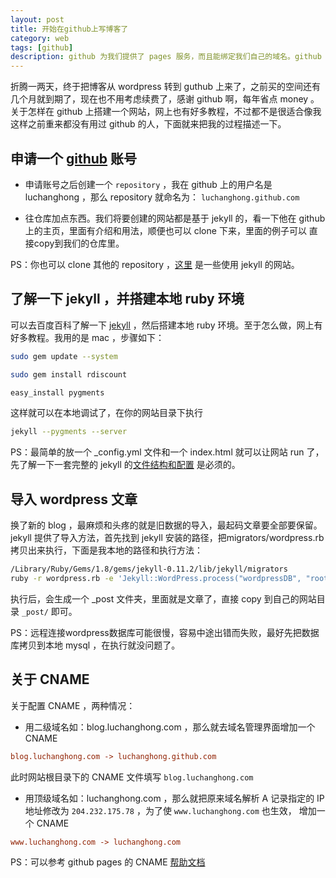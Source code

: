 ```yaml
---
layout: post
title: 开始在github上写博客了
category: web
tags: [github]
description: github 为我们提供了 pages 服务，而且能绑定我们自己的域名。github 的服务器很稳定，速度也不错，还省去了租用 WEB 服务器的钱，你值得拥有。本文分享了从 WordPress 转战到 github 的过程。
---
```


折腾一两天，终于把博客从 wordpress 转到 guthub 上来了，之前买的空间还有几个月就到期了，现在也不用考虑续费了，感谢 github 啊，每年省点 money 。
关于怎样在 github 上搭建一个网站，网上也有好多教程，不过都不是很适合像我这样之前重来都没有用过 github 的人，下面就来把我的过程描述一下。

## 申请一个 [github][] 账号

- 申请账号之后创建一个 `repository` ，我在 github 上的用户名是 luchanghong ，那么 repository 就命名为： `luchanghong.github.com`

- 往仓库加点东西。我们将要创建的网站都是基于 jekyll 的，看一下他在 github 上的主页，里面有介绍和用法，顺便也可以 clone 下来，里面的例子可以
直接copy到我们的仓库里。

PS：你也可以 clone 其他的 repository ，[这里][] 是一些使用 jekyll 的网站。

## 了解一下 jekyll ，并搭建本地 ruby 环境

可以去百度百科了解一下 [jekyll][] ，然后搭建本地 ruby 环境。至于怎么做，网上有好多教程。我用的是 mac ，步骤如下：

```bash
sudo gem update --system

sudo gem install rdiscount

easy_install pygments
```

这样就可以在本地调试了，在你的网站目录下执行

```bash
jekyll --pygments --server
```

PS：最简单的放一个 _config.yml 文件和一个 index.html 就可以让网站 run 了，先了解一下一套完整的 jekyll 的[文件结构和配置][] 是必须的。

## 导入 wordpress 文章

换了新的 blog ，最麻烦和头疼的就是旧数据的导入，最起码文章要全部要保留。jekyll 提供了导入方法，首先找到 jekyll 安装的路径，把migrators/wordpress.rb
拷贝出来执行，下面是我本地的路径和执行方法：

```bash
/Library/Ruby/Gems/1.8/gems/jekyll-0.11.2/lib/jekyll/migrators
ruby -r wordpress.rb -e 'Jekyll::WordPress.process("wordpressDB", "root", "root")'
```

执行后，会生成一个 _post 文件夹，里面就是文章了，直接 copy 到自己的网站目录 `_post/` 即可。

PS：远程连接wordpress数据库可能很慢，容易中途出错而失败，最好先把数据库拷贝到本地 mysql ，在执行就没问题了。

## 关于 CNAME

关于配置 CNAME ，两种情况：

- 用二级域名如：blog.luchanghong.com ，那么就去域名管理界面增加一个 CNAME

```ini
blog.luchanghong.com -> luchanghong.github.com
```

此时网站根目录下的 CNAME 文件填写 `blog.luchanghong.com`

- 用顶级域名如：luchanghong.com ，那么就把原来域名解析 A 记录指定的 IP 地址修改为 `204.232.175.78` ，为了使 `www.luchanghong.com` 也生效，
增加一个 CNAME

```ini
www.luchanghong.com -> luchanghong.com
```

PS：可以参考 github pages 的 CNAME [帮助文档][]


[github]: http://www.github.com "github"
[这里]: https://github.com/mojombo/jekyll/wiki/sites "这里"
[jekyll]: http://baike.baidu.com/view/7878719.htm "jekyll"
[文件结构和配置]: https://github.com/mojombo/jekyll/wiki/usage "文件结构和配置"
[帮助文档]: https://help.github.com/articles/my-custom-domain-isn-t-working "帮助文档"
